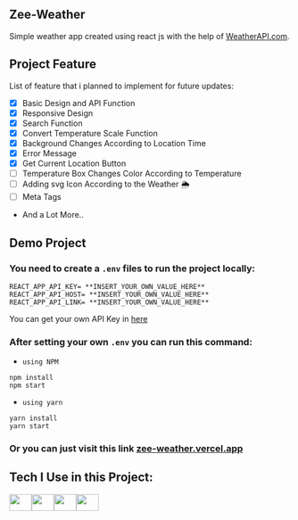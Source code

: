 ## Zee-Weather

Simple weather app created using react js with the help of [WeatherAPI.com](https://www.weatherapi.com/).

## Project Feature

List of feature that i planned to implement for future updates:

- [x] Basic Design and API Function
- [x] Responsive Design
- [x] Search Function
- [x] Convert Temperature Scale Function
- [x] Background Changes According to Location Time
- [x] Error Message
- [x] Get Current Location Button
- [ ] Temperature Box Changes Color According to Temperature
- [ ] Adding svg Icon According to the Weather 🌦️
- [ ] Meta Tags
- And a Lot More..

## Demo Project

### You need to create a `.env` files to run the project locally:

```
REACT_APP_API_KEY= **INSERT_YOUR_OWN_VALUE_HERE**
REACT_APP_API_HOST= **INSERT_YOUR_OWN_VALUE_HERE**
REACT_APP_API_LINK= **INSERT_YOUR_OWN_VALUE_HERE**
```

You can get your own API Key in [here](https://rapidapi.com/weatherapi/api/weatherapi-com/)

### After setting your own `.env` you can run this command:

- `using NPM`

```
npm install
npm start
```

- `using yarn`

```
yarn install
yarn start
```

### Or you can just visit this link [zee-weather.vercel.app](https://zee-weather.vercel.app/)

## Tech I Use in this Project:

<img src="https://cdn.jsdelivr.net/gh/devicons/devicon/icons/html5/html5-original.svg"  height="30" width="40"/><img src="https://cdn.jsdelivr.net/gh/devicons/devicon/icons/css3/css3-original.svg"  height="30" width="40"/><img src="https://cdn.jsdelivr.net/gh/devicons/devicon/icons/javascript/javascript-original.svg"  height="30" width="40"/><img src="https://cdn.jsdelivr.net/gh/devicons/devicon/icons/react/react-original.svg" height="30" width="40"/>
